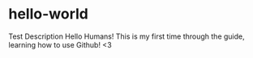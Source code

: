 # hello-world
Test Description
Hello Humans! This is my first time through the guide, learning how to use Github! <3
